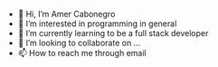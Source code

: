 - 👋 Hi, I’m Amer Cabonegro
- 👀 I’m interested in programming in general
- 🌱 I’m currently learning to be a full stack developer
- 💞️ I’m looking to collaborate on ...
- 📫 How to reach me through email

<!---
ameraj31/ameraj31 is a ✨ special ✨ repository because its `README.md` (this file) appears on your GitHub profile.
You can click the Preview link to take a look at your changes.
--->
